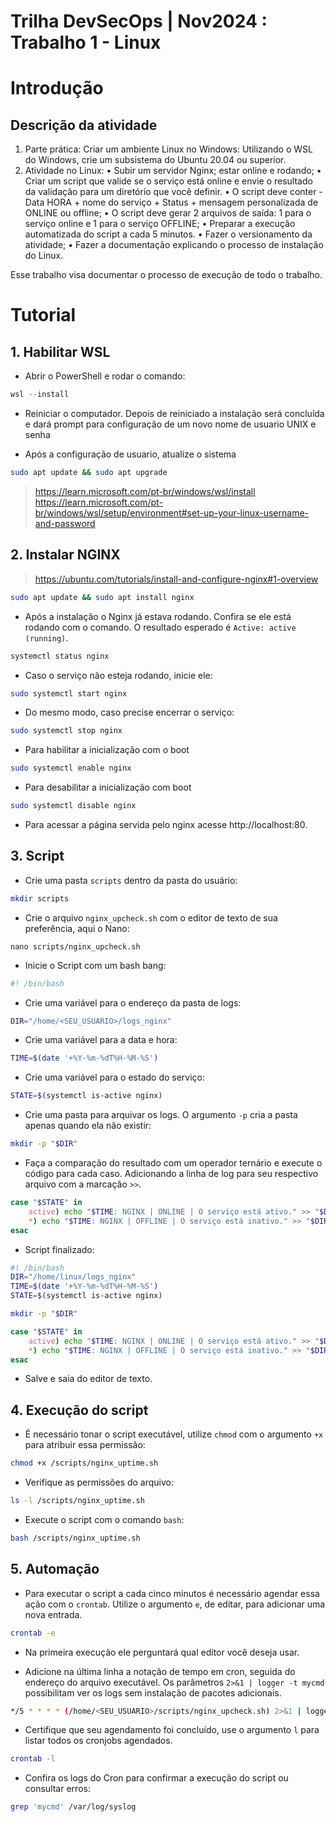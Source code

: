 # Trilha DevSecOps | Nov2024 : Trabalho 1 - Linux

# Introdução

## Descrição da atividade

1. Parte prática:
	Criar um ambiente Linux no Windows:
	Utilizando o WSL do Windows, crie um subsistema do Ubuntu 20.04 ou superior.
2. Atividade no Linux:
	• Subir um servidor Nginx; estar online e rodando;
	• Criar um script que valide se o serviço está online e envie o resultado da validação para um diretório que você definir.
	• O script deve conter - Data HORA + nome do serviço + Status + mensagem personalizada de ONLINE ou offline;
	• O script deve gerar 2 arquivos de saída: 1 para o serviço online e 1 para o serviço OFFLINE;
	• Preparar a execução automatizada do script a cada 5 minutos.
	• Fazer o versionamento da atividade;
	• Fazer a documentação explicando o processo de instalação do Linux.

Esse trabalho visa documentar o processo de execução de todo o trabalho.

# Tutorial 
## 1. Habilitar WSL

- Abrir o PowerShell e rodar o comando:

```powershell
wsl --install
```

- Reiniciar o computador. Depois de reiniciado a instalação será concluída e dará prompt para configuração de um novo nome de usuario UNIX e senha

- Após a configuração de usuario, atualize o sistema

```sh
sudo apt update && sudo apt upgrade
```

> https://learn.microsoft.com/pt-br/windows/wsl/install
> https://learn.microsoft.com/pt-br/windows/wsl/setup/environment#set-up-your-linux-username-and-password
## 2. Instalar NGINX

> https://ubuntu.com/tutorials/install-and-configure-nginx#1-overview

```sh
sudo apt update && sudo apt install nginx
```

- Após a instalação o Nginx já estava rodando. Confira se ele está rodando com o comando. O resultado esperado é `Active: active (running)`. 

```sh
systemctl status nginx
```

- Caso o serviço não esteja rodando, inicie ele:

```sh
sudo systemctl start nginx
```

- Do mesmo modo, caso precise encerrar o serviço:

```sh
sudo systemctl stop nginx
```

- Para habilitar a inicialização com o boot

```sh
sudo systemctl enable nginx
```

- Para desabilitar a inicialização com boot

```sh
sudo systemctl disable nginx
```

- Para acessar a página servida pelo nginx acesse http://localhost:80. 

## 3. Script

- Crie uma pasta `scripts` dentro da pasta do usuário:

```sh
mkdir scripts
```

- Crie o arquivo `nginx_upcheck.sh` com o editor de texto de sua preferência, aqui o Nano:

```sn
nano scripts/nginx_upcheck.sh
```

- Inicie o Script com um bash bang:

```sh
#! /bin/bash
```

- Crie uma variável para o endereço da pasta de logs:

```sh
DIR="/home/<SEU_USUARIO>/logs_nginx"
```

- Crie uma variável para a data e hora:

```sh
TIME=$(date '+%Y-%m-%dT%H-%M-%S')
```

- Crie uma variável para o estado do serviço:

```sh
STATE=$(systemctl is-active nginx)
```

- Crie uma pasta para arquivar os logs. O argumento `-p` cria a pasta apenas quando ela não existir:

```sh
mkdir -p "$DIR"
```

- Faça a comparação do resultado com um operador ternário e execute o código para cada caso. Adicionando a linha de log para seu respectivo arquivo com a marcação `>>`.

```sh
case "$STATE" in
	active) echo "$TIME: NGINX | ONLINE | O serviço está ativo." >> "$DIR/LOG_ONLINE.log";;
	*) echo "$TIME: NGINX | OFFLINE | O serviço está inativo." >> "$DIR/LOG_OFFLINE.log";;
esac
```

- Script finalizado:

```sh
#! /bin/bash
DIR="/home/linux/logs_nginx"
TIME=$(date '+%Y-%m-%dT%H-%M-%S')
STATE=$(systemctl is-active nginx)

mkdir -p "$DIR"

case "$STATE" in
	active) echo "$TIME: NGINX | ONLINE | O serviço está ativo." >> "$DIR/log_online.log";;
	*) echo "$TIME: NGINX | OFFLINE | O serviço está inativo." >> "$DIR/log_offline.log";;
esac
```

- Salve e saia do editor de texto.

## 4. Execução do script

- É necessário tonar o script executável, utilize `chmod` com o argumento `+x` para atribuir essa permissão:

```sh
chmod +x /scripts/nginx_uptime.sh
```

- Verifique as permissões do arquivo:

```sh
ls -l /scripts/nginx_uptime.sh
```

- Execute o script com o comando `bash`:

```sh
bash /scripts/nginx_uptime.sh
```

## 5. Automação

- Para executar o script a cada cinco minutos é necessário agendar essa ação com o `crontab`. Utilize o argumento `e`, de editar, para adicionar uma nova entrada.

```sh
crontab -e
```

- Na primeira execução ele perguntará qual editor você deseja usar.

- Adicione na última linha a notação de tempo em cron, seguida do endereço do arquivo executável. Os parâmetros `2>&1 | logger -t mycmd` possibilitam ver os logs sem instalação de pacotes adicionais. 

```sh
*/5 * * * * (/home/<SEU_USUARIO>/scripts/nginx_upcheck.sh) 2>&1 | logger -t mycmd
```

- Certifique que seu agendamento foi concluído, use o argumento `l` para listar todos os cronjobs agendados.
 
```sh
crontab -l
```

- Confira os logs do Cron para confirmar a execução do script ou consultar erros: 

```sh
grep 'mycmd' /var/log/syslog 
```

